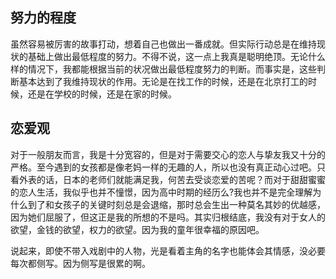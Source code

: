 ## 努力的程度
虽然容易被厉害的故事打动，想着自己也做出一番成就。但实际行动总是在维持现状的基础上做出最低程度的努力。不得不说，这一点上我真是聪明绝顶。无论什么样的情况下，我都能根据当前的状况做出最低程度努力的判断。而事实是，这些判断基本达到了我维持现状的作用。无论是在找工作的时候，还是在北京打工的时候，还是在学校的时候，还是在家的时候。  

## 恋爱观
对于一般朋友而言，我是十分宽容的，但是对于需要交心的恋人与挚友我又十分的严格。至今遇到的女孩都是像老妈一样的无趣的人，所以也没有真正动心过吧。只看外表的话，日本的老师们就能满足我，何苦去受谈恋爱的苦呢？而对于甜甜蜜蜜的恋人生活，我似乎也并不憧憬，因为高中时期的经历么?我也并不是完全理解为什么到了和女孩子的关键时刻总是会退缩，那时总会生出一种莫名其妙的优越感，因为她们屈服了，但这正是我的所想的不是吗。其实归根结底，我没有对于女人的欲望，金钱的欲望，权力的欲望。因为我的童年很幸福的原因吧。  

说起来，即使不带入戏剧中的人物，光是看着主角的名字也能体会其情感，没必要每次都侧写。因为侧写是很累的啊。